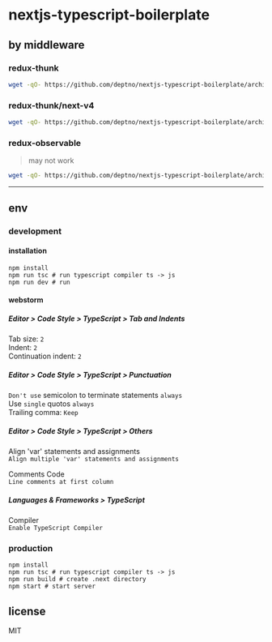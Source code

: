 # nextjs-typescript-boilerplate

## by middleware

### redux-thunk

```bash
wget -qO- https://github.com/deptno/nextjs-typescript-boilerplate/archive/mw/redux-thunk.zip | bsdtar -xf- && mv nextjs-typescript-boilerplate-mw-redux-thunk [your_project]
```

### redux-thunk/next-v4

```bash
wget -qO- https://github.com/deptno/nextjs-typescript-boilerplate/archive/nextjs/4.zip | bsdtar -xf- && mv nextjs-typescript-boilerplate-next.js-4 [your_project]
```

### redux-observable

> may not work

```bash
wget -qO- https://github.com/deptno/nextjs-typescript-boilerplate/archive/mw/redux-observable.zip | bsdtar -xf- && mv nextjs-typescript-boilerplate-mw-redux-observable [your_project]
```
---

## env

### development

#### installation

```
npm install
npm run tsc # run typescript compiler ts -> js
npm run dev # run
```

#### webstorm

##### Editor > Code Style > TypeScript > Tab and Indents

Tab size: `2`  
Indent: `2`  
Continuation indent: `2`

##### Editor > Code Style > TypeScript > Punctuation

`Don't use` semicolon to terminate statements `always`  
Use `single` quotos `always`  
Trailing comma: `Keep`

##### Editor > Code Style > TypeScript > Others

Align 'var' statements and assignments  
`Align multiple 'var' statements and assignments`

Comments Code  
`Line comments at first column`

##### Languages & Frameworks > TypeScript
 
Compiler  
`Enable TypeScript Compiler`

### production

```
npm install
npm run tsc # run typescript compiler ts -> js
npm run build # create .next directory
npm start # start server
```

## license

MIT

